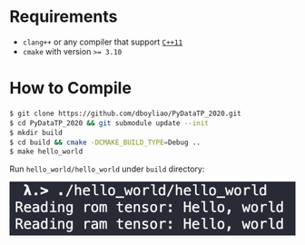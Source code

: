 # Requirements

- `clang++` or any compiler that support [`C++11`](https://en.wikipedia.org/wiki/C%2B%2B11)
- `cmake` with version `>= 3.10`

# How to Compile

```bash
$ git clone https://github.com/dboyliao/PyDataTP_2020.git
$ cd PyDataTP_2020 && git submodule update --init
$ mkdir build
$ cd build && cmake -DCMAKE_BUILD_TYPE=Debug ..
$ make hello_world
```

Run `hello_world/hello_world` under `build` directory:

![hello-world](images/hello_world.png)